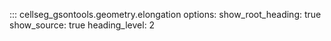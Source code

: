 ::: cellseg_gsontools.geometry.elongation
    options:
      show_root_heading: true
      show_source: true
      heading_level: 2
